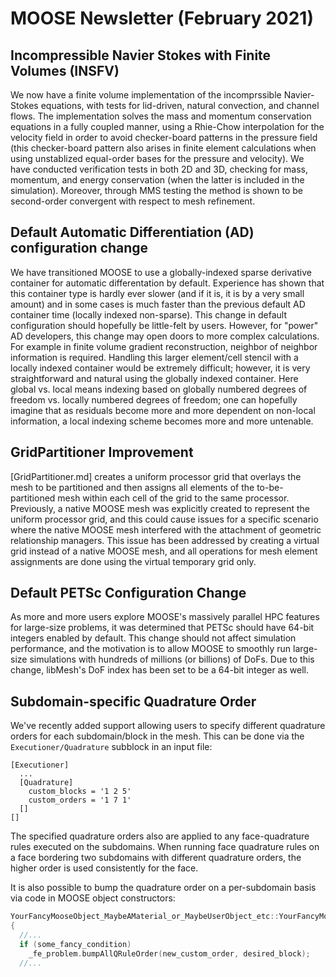 # MOOSE Newsletter (February 2021)

## Incompressible Navier Stokes with Finite Volumes (INSFV)

We now have a finite volume implementation of the incomprssible Navier-Stokes
equations, with tests for lid-driven, natural convection, and channel
flows. The implementation solves the mass and momentum conservation equations
in a fully coupled manner, using a Rhie-Chow interpolation for the velocity
field in order to avoid checker-board patterns in the pressure field (this
checker-board pattern also arises
in finite element calculations when using unstablized equal-order bases for the
pressure and velocity). We have conducted verification tests in both 2D and 3D, checking for
mass, momentum, and energy conservation (when the latter is included in the
simulation). Moreover, through MMS testing the method is shown to be
second-order convergent with respect to mesh refinement.

## Default Automatic Differentiation (AD) configuration change

We have transitioned MOOSE to use a globally-indexed sparse derivative container
for automatic differentation by default. Experience has shown that this
container type is hardly ever slower (and if it is, it is by a very small
amount) and in some cases is much faster than the previous default AD container
time (locally indexed non-sparse). This change in default configuration should
hopefully be little-felt by users. However, for "power" AD developers, this
change may open doors to more complex calculations. For example in finite volume
gradient reconstruction, neighbor of neighbor information is required. Handling
this larger element/cell stencil with a locally indexed container would be
extremely difficult; however, it is very straightforward and natural using the
globally indexed container. Here global vs. local means indexing based on
globally numbered degrees of freedom vs. locally numbered degrees of freedom;
one can hopefully imagine that as residuals become more and more dependent on non-local
information, a local indexing scheme becomes more and more untenable.

## GridPartitioner Improvement

[GridPartitioner.md] creates a uniform processor grid that overlays the mesh to be partitioned 
and then assigns all elements of the to-be-partitioned mesh within each cell of the grid
to the same processor. Previously, a native MOOSE mesh was explicitly created to represent
the uniform processor grid, and this could cause issues for a specific scenario where the native 
MOOSE mesh interfered with the attachment of geometric relationship managers.  This 
issue has been addressed by creating a virtual grid instead of a native MOOSE mesh, and all
operations for mesh element assignments are done using the virtual temporary grid only.

## Default PETSc Configuration Change

As more and more users explore MOOSE's massively parallel HPC features for large-size problems,
it was determined that PETSc should have 64-bit integers enabled by default. This change should not affect 
simulation performance, and the motivation is to allow MOOSE to smoothly run large-size simulations with 
hundreds of millions (or billions) of DoFs. Due to this change, libMesh's DoF index has been set to be a 64-bit integer as well. 

## Subdomain-specific Quadrature Order

We've recently added support allowing users to specify different quadrature orders for each subdomain/block in the mesh.
This can be done via the `Executioner/Quadrature` subblock in an input file:

```
[Executioner]
  ...
  [Quadrature]
    custom_blocks = '1 2 5'
    custom_orders = '1 7 1'
  []
[]
```

The specified quadrature orders also are applied to any face-quadrature rules executed on the subdomains.
When running face quadrature rules on a face bordering two subdomains with different quadrature orders,
the higher order is used consistently for the face.

It is also possible to bump the quadrature order on a per-subdomain basis via code in MOOSE object constructors:

```c++
YourFancyMooseObject_MaybeAMaterial_or_MaybeUserObject_etc::YourFancyMooseObject_MaybeAMaterial_or_MaybeUserObject_etc(InputParameters & params)
{
  //...
  if (some_fancy_condition)
    _fe_problem.bumpAllQRuleOrder(new_custom_order, desired_block);
  //...
```

